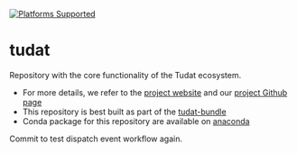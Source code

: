 [![Platforms Supported](https://img.shields.io/conda/pn/tudat-team/tudat?color=orange&logo=anaconda&style=for-the-badge)](https://anaconda.org/tudat-team/tudat)

# tudat

Repository with the core functionality of the Tudat ecosystem. 
* For more details, we refer to the [project website](https://docs.tudat.space/en/latest/) and our [project Github page](https://github.com/tudat-team)
* This repository is best built as part of the [tudat-bundle](https://github.com/tudat-team/tudat-bundle)
* Conda package for this repository are available on [anaconda](anaconda.org/tudat-team/tudat/)

Commit to test dispatch event workflow again.
